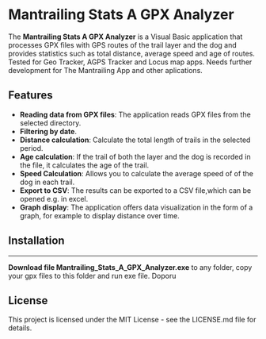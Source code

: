 # Mantrailing Stats A GPX Analyzer

The **Mantrailing Stats A GPX Analyzer** is a Visual Basic application that processes GPX files with GPS routes of the trail layer and the dog and provides statistics such as total distance, average speed and age of routes.
Tested for Geo Tracker, AGPS Tracker and Locus map apps.
Needs further development for The Mantrailing App and other aplications.

## Features

- **Reading data from GPX files**: The application reads GPX files from the selected directory.
- **Filtering by date**.
- **Distance calculation**: Calculate the total length of trails in the selected period.
- **Age calculation**: If the trail of both the layer and the dog is recorded in the file, it calculates the age of the trail.
- **Speed Calculation**: Allows you to calculate the average speed of of the dog in each trail.
- **Export to CSV**: The results can be exported to a CSV file,which can be opened e.g. in excel.
- **Graph display**: The application offers data visualization in the form of a graph, for example to display distance over time.

## Installation
*** ***
**Download file Mantrailing_Stats_A_GPX_Analyzer.exe** to any folder, copy your gpx files to this folder and run exe file.  Doporu

## License
This project is licensed under the MIT License - see the LICENSE.md file for details.





